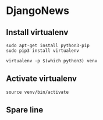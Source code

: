 # DjangoNews

## Install virtualenv

```
sudo apt-get install python3-pip
sudo pip3 install virtualenv 

virtualenv -p $(which python3) venv
```

## Activate virtualenv

```
source venv/bin/activate
```
## Spare line